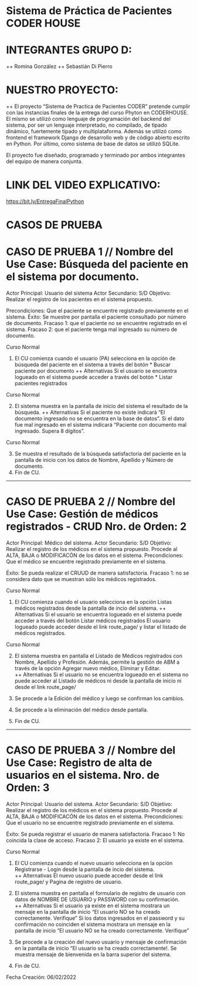 # Sistema de Práctica de Pacientes CODER HOUSE

# INTEGRANTES GRUPO D: 
++ Romina González ++ Sebastián Di Pierro

# NUESTRO PROYECTO: 
++ El proyecto “Sistema de Practica de Pacientes CODER” pretende cumplir con las instancias finales de la entrega del curso Phyton en CODERHOUSE. El mismo se utilizó como lenguaje de programación del backend del sistema, por ser un lenguaje interpretado, no compilado, de tipado dinámico, fuertemente tipado y multiplataforma. Además se utilizó como frontend el framework Django de desarrollo web y de código abierto escrito en Python. Por último, como sistema de base de datos se utilizó SQLite.

El proyecto fue diseñado, programado y terminado por ambos integrantes del equipo de manera conjunta.

# LINK DEL VIDEO EXPLICATIVO: 
https://bit.ly/EntregaFinalPython



# CASOS DE PRUEBA

# CASO DE PRUEBA 1 // Nombre del Use Case: Búsqueda del paciente en el sistema por documento.  

Actor Principal: Usuario del sistema	Actor Secundario: S/D
Objetivo: Realizar el registro de los pacientes en el sistema propuesto.

Precondiciones:  Que el paciente se encuentre registrado previamente en el sistema.
Éxito: Se muestre por pantalla el paciente consultado por número de documento.
Fracaso 1: que el paciente no se encuentre registrado en el sistema.
Fracaso 2: que el paciente tenga mal ingresado su número de documento.

Curso Normal

1.  El CU comienza cuando el usuario (PA) selecciona en la opción de búsqueda del paciente en el sistema a través del botón * Buscar paciente por documento	
++ Alternativas
Si el usuario se encuentra logueado en el sistema puede acceder a través del botón * Listar pacientes registrados

Curso Normal

2. El sistema muestra en la pantalla de inicio del sistema el resultado de la búsqueda.	
++ Alternativas
Si el paciente no existe indicará “El documento ingresado no se encuentra en la base de datos”.
Si el dato fue mal ingresado en el sistema indicará “Paciente con documento mal ingresado. Supera 8 dígitos”.

Curso Normal

3. Se muestra el resultado de la búsqueda satisfactoria del paciente en la pantalla de inicio con los datos de Nombre, Apellido y Número de documento.	 
4. Fin de CU.
************************************************************************************************

# CASO DE PRUEBA 2 // Nombre del Use Case: Gestión de médicos registrados - CRUD	Nro. de Orden: 2

Actor Principal: Médico del sistema.	Actor Secundario: S/D
Objetivo: Realizar el registro de los médicos en el sistema propuesto. Procede al ALTA, BAJA o MODIFICACÓN de los datos en el sistema.
Precondiciones:  Que el médico se encuentre registrado previamente en el sistema.

Éxito: Se pueda realizar el CRUUD de manera satisfactoria.
Fracaso 1: no se considera dato que se muestran sólo los médicos registrados.

Curso Normal

1.  El CU comienza cuando el usuario selecciona en la opción Listas médicos registrados desde la pantalla de incio del sistema.	
++ Alternativas
Si el usuario se encuentra logueado en el sistema puede acceder a través del botón Listar médicos registrados
El usuario logueado puede acceder desde el link route_page/ y listar el listado de médicos registrados.

Curso Normal

2. El sistema muestra en pantalla el Listado de Médicos registrados con Nombre, Apellido y Profesión. Además, permite la gestión de ABM a través de la opción Agregar nuevo médico, Eliminar y Editar.	
++ Alternativas
Si el usuario no se encuentra logueado en el sistema no puede acceder al Listado de médicos ni desde la pantalla de inicio ni desde el link route_page/

3. Se procede a la Edición del médico y luego se confirman los cambios.	 
4. Se procede a la eliminación del médico desde pantalla.	
5. Fin de CU.

************************************************************************************************

# CASO DE PRUEBA 3 // Nombre del Use Case: Registro de alta de usuarios en el sistema.  	Nro. de Orden: 3

Actor Principal: Usuario del sistema.	Actor Secundario: S/D
Objetivo: Realizar el registro de los médicos en el sistema propuesto. Procede al ALTA, BAJA o MODIFICACÓN de los datos en el sistema.
Precondiciones:  Que el usuario no se encuentre registrado previamente en el sistema.
 
Éxito: Se pueda registrar el usuario de manera satisfactoria.
Fracaso 1: No coincida la clase de acceso. 
Fracaso 2: El usuario ya existe en el sistema.

Curso Normal

1.  El CU comienza cuando el nuevo usuario selecciona en la opción Registrarse - Login desde la pantalla de incio del sistema.	
++ Alternativas
El nuevo usuario puede acceder desde el link route_page/ y Pagina de registro de usuario.

2. El sistema muestra en pantalla el formulario de registro de usuario con datos de NOMBRE DE USUARIO y PASSWORD con su confirmación.	
++ Alternativas
Si el usuario ya existe en el sistema mostrara un mensaje en la pantalla de inicio “El usuario NO se ha creado correctamente. Verifique”
Si los datos ingresados en el password y su confirmación no coinciden el sistema mostrara un mensaje en la pantalla de inicio “El usuario NO se ha creado correctamente. Verifique”

3. Se procede a la creación del nuevo usuario y mensaje de confirmación en la pantalla de inicio “El usuario se ha creado correctamente!. 
Se muestra mensaje de bienvenida en la barra superior del sistema.	 
4. Fin de CU.


Fecha Creación: 06/02/2022


